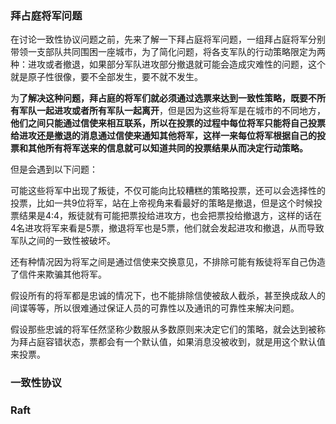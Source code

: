 ### 拜占庭将军问题

在讨论一致性协议问题之前，先来了解一下拜占庭将军问题，一组拜占庭将军分别带领一支部队共同围困一座城市，为了简化问题，将各支军队的行动策略限定为两种：进攻或者撤退，如果部分军队进攻部分撤退就可能会造成灾难性的问题，这个就是原子性很像，要不全部发生，要不就不发生。

为**了解决这种问题，拜占庭的将军们就必须通过选票来达到一致性策略，既要不所有军队一起进攻或者所有军队一起离开**，但是因为这些将军是在城市的不同地方，**他们之间只能通过信使来相互联系，所以在投票的过程中每位将军只能将自己投票给进攻还是撤退的消息通过信使来通知其他将军，这样一来每位将军根据自己的投票和其他所有将军送来的信息就可以知道共同的投票结果从而决定行动策略。**

但是会遇到以下问题：

可能这些将军中出现了叛徒，不仅可能向比较糟糕的策略投票，还可以会选择性的投票，比如一共9位将军，站在上帝视角来看最好的策略是撤退，但是这个时候投票结果是4:4，叛徒就有可能把票投给进攻方，也会把票投给撤退方，这样的话在4名进攻将军来看是5票，撤退将军也是5票，他们就会发起进攻和撤退，从而导致军队之间的一致性被破坏。

还有种情况因为将军之间是通过信使来交换意见，不排除可能有叛徒将军自己伪造了信件来欺骗其他将军。

假设所有的将军都是忠诚的情况下，也不能排除信使被敌人截杀，甚至换成敌人的间谍等等，所以很难通过保证人员的可靠性以及通讯的可靠性来解决问题。

假设那些忠诚的将军任然坚称少数服从多数原则来决定它们的策略，就会达到被称为拜占庭容错状态，票都会有一个默认值，如果消息没被收到，就是用这个默认值来投票。

### 一致性协议

### Raft